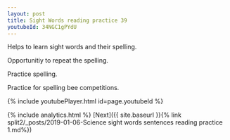 ```yaml
---
layout: post
title: Sight Words reading practice 39
youtubeId: 34NGC1gPYdU
---
```

 
 
Helps to learn sight words and their spelling.

Opportunitiy to repeat the spelling. 

Practice spelling. 
 
Practice for spelling bee competitions. 
 
{% include youtubePlayer.html id=page.youtubeId %}
 
 
{% include analytics.html %} 
[Next]({{ site.baseurl }}{% link  split2/_posts/2019-01-06-Science sight words sentences reading practice 1.md%})
 
